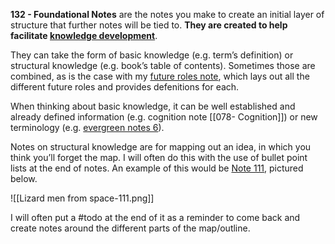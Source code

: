 **132 - Foundational Notes** are the notes you make to create an initial layer of structure that further notes will be tied to. **They are created to help facilitate [knowledge development](https://forum.obsidian.md/t/obsidian-zettelkasten/1999/115)**.

They can take the form of basic knowledge (e.g. term’s definition) or structural knowledge (e.g. book’s table of contents). Sometimes those are combined, as is the case with my [future roles note](https://forum.obsidian.md/t/obsidian-zettelkasten/1999/72), which lays out all the different future roles and provides defenitions for each.

When thinking about basic knowledge, it can be well established and already defined information (e.g. cognition note [[078- Cognition]]) or new terminology (e.g. [evergreen notes 6](https://notes.andymatuschak.org/z4SDCZQeRo4xFEQ8H4qrSqd68ucpgE6LU155C)).

Notes on structural knowledge are for mapping out an idea, in which you think you’ll forget the map. I will often do this with the use of bullet point lists at the end of notes. An example of this would be [Note 111](https://forum.obsidian.md/t/obsidian-zettelkasten/1999/112), pictured below.

![[Lizard men from space-111.png]]

I will often put a #todo at the end of it as a reminder to come back and create notes around the different parts of the map/outline.